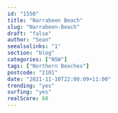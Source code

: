 ```yaml
---
id: "1550"
title: "Narrabeen Beach"
slug: "Narrabeen-Beach"
draft: "false"
author: "Sean"
seealsolinks: "1"
section: "blog"
categories: ["NSW"]
tags: ["Northern Beaches"]
postcode: "2101"
date: "2021-11-10T22:00:09+11:00"
trending: "yes"
surfing: "yes"
realScore: 88
---
```

